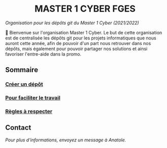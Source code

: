 <h1 align="center">MASTER 1 CYBER FGES</h1>

_Organisation pour les dépôts git du Master 1 Cyber (2021/2022)_

:wave: Bienvenue sur l'organisation Master 1 Cyber. Le but de cette organisation est de centralisée les dépôts git pour les projets informatiques que nous auront cette année, afin de pouvoir d'un part nous retrouver dans nos dépôts, mais également pour pouvoir partager nos solutions et ainsi favoriser l'entre-aide dans la promo.

## Sommaire

### [Créer un dépôt]()
### [Pour faciliter le travail]()
### [Règles à respecter]()

## Contact

_Pour plus d'informations, envoyez un message à Anatole._